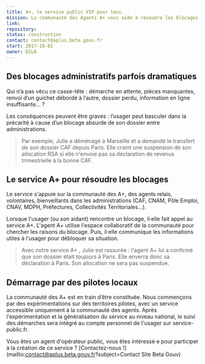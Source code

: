 ```yaml
---
title: A+, le service public VIP pour tous.
mission: La communauté des Agents A+ vous aide à résoudre les blocages administratifs.
link: 
repository:
status: construction
contact: contact@aplus.beta.gouv.fr
start: 2017-10-01
owner: DILA
---
```

 
## Des blocages administratifs parfois dramatiques

Qui n’a pas vécu ce casse-tête : démarche en attente, pièces manquantes, renvoi d’un guichet débordé à l’autre, dossier perdu, information en ligne insuffisante… ? 

Les conséquences peuvent être graves : l’usager peut basculer dans la précarité à cause d’un blocage absurde de son dossier entre administrations.

> Par exemple, Julie a déménagé à Marseille et a demandé le transfert de son dossier CAF depuis Paris. Elle craint une suspension de son allocation RSA si elle n'envoie pas sa déclaration de revenus trimestrielle à la bonne CAF.


## Le service A+ pour résoudre les blocages

Le service s'appuie sur la communauté des A+, des agents relais, volontaires, bienveillants dans les administrations (CAF, CNAM, Pôle Emploi, CNAV, MDPH, Préfectures, Collectivités Territoriales…).

Lorsque l'usager (ou son aidant) rencontre un blocage, il·elle fait appel au service A+.
L'agent A+ utilise l'espace collaboratif de la communauté  pour chercher les raisons du blocage. Puis, il·elle communique les informations utiles à l'usager pour débloquer sa situation.

> Avec notre service A+ , Julie est rassurée : l'agent A+ lui a confirmé que son dossier était toujours à Paris. Elle enverra donc sa déclaration à Paris. Son allocation ne sera pas suspendue.

## Démarrage par des pilotes locaux

La communauté des A+ est en train d’être constituée. 
Nous commençons par des expérimentations sur des territoires pilotes, avec un service accessible uniquement à la communauté des agents.
Après l'expérimentation et la généralisation du service au niveau national, le suivi des démarches sera intégré au compte personnel de l'usager sur service-public.fr.

Vous êtes un agent d'opérateur public, vous êtes intéressé·e pour participer à la création de ce service ? [Contactez-nous !](mailto:contact@aplus.beta.gouv.fr?subject=Contact Site Beta Gouv)
